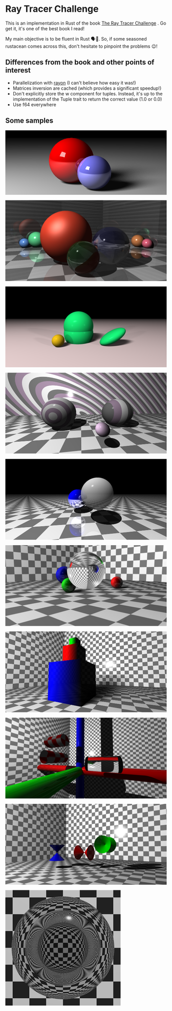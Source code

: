 # Ray Tracer Challenge

This is an implementation in Rust of the book [The Ray Tracer Challenge](http://www.raytracerchallenge.com) . Go get it, it's one of the best book I read!

My main objective is to be fluent in Rust 🗣🦀. So, if some seasoned rustacean comes across this, don't hesitate to pinpoint the problems 😉!

## Differences from the book and other points of interest
* Parallelization with [rayon](https://github.com/rayon-rs/rayon) (I can't believe how easy it was!)
* Matrices inversion are cached (which provides a significant speedup!)
* Don't explicitly store the w component for tuples. Instead, it's up to the implementation of the Tuple trait to return the correct value (1.0 or 0.0)
* Use f64 everywhere

## Some samples

![Shadow Glamour Shot](/samples/shadow-glamour-shot.png?raw=true "Shadow Glamour Shot")

![Reflect-Refract](/samples/reflect-refract.png?raw=true "Reflect Refract")

![Plane](/samples/ch09_plane.png?raw=true "Plane")

![Pattern](/samples/ch10_pattern.png?raw=true "Pattern")

![Reflection](/samples/ch11_reflection.png?raw=true "Reflection")

![Refraction](/samples/ch11_refraction.png?raw=true "Refraction")

![Cube](/samples/ch12_cube.png?raw=true "Cube")

![Cylinder](/samples/ch13_cylinder.png?raw=true "Cylinder")

![Cone](/samples/ch13_cone.png?raw=true "Cone")

![Fresnel](/samples/fresnel.png?raw=true "Fresnel")
